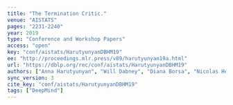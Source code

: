 ```yaml
---
title: "The Termination Critic."
venue: "AISTATS"
pages: "2231-2240"
year: 2019
type: "Conference and Workshop Papers"
access: "open"
key: "conf/aistats/HarutyunyanDBHM19"
ee: "http://proceedings.mlr.press/v89/harutyunyan19a.html"
url: "https://dblp.org/rec/conf/aistats/HarutyunyanDBHM19"
authors: ["Anna Harutyunyan", "Will Dabney", "Diana Borsa", "Nicolas Heess", "R\u00e9mi Munos", "Doina Precup"]
sync_version: 3
cite_key: "conf/aistats/HarutyunyanDBHM19"
tags: ["DeepMind"]
---
```

